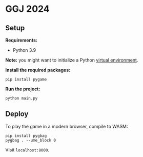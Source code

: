 # GGJ 2024

## Setup

**Requirements:**

- Python 3.9

**Note:** you might want to initialize a Python [virtual environment](https://docs.python.org/3/tutorial/venv.html).

**Install the required packages:**

```
pip install pygame
```

**Run the project:**

```
python main.py
```

## Deploy

To play the game in a modern browser, compile to WASM:

```
pip install pygbag
pygbag . --ume_block 0
```

Visit `localhost:8000`.
